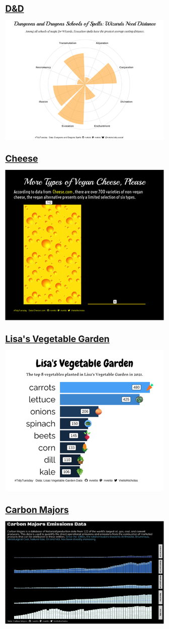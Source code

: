 # [D&D](https://github.com/nvietto/TidyTuesday/blob/main/2024/D%26D/D%26D.R)
![](https://github.com/nvietto/TidyTuesday/blob/main/2024/D%26D/d%26d.png)

# [Cheese](https://github.com/nvietto/TidyTuesday/blob/main/2024/Cheese/Cheese.R)
![](https://github.com/nvietto/TidyTuesday/blob/main/2024/Cheese/cheese.png)

# [Lisa's Vegetable Garden](https://github.com/nvietto/TidyTuesday/blob/main/2024/Vegetable%20Garden/Vege.R)
![Lisa's Vegetable Garden](https://github.com/nvietto/TidyTuesday/blob/main/2024/Vegetable%20Garden/Vege.png)

# [Carbon Majors](https://github.com/nvietto/TidyTuesday/blob/main/2024/Emissions/Emissions.R)
![Emissions](https://github.com/nvietto/TidyTuesday/blob/main/2024/Emissions/Emissions.png)
